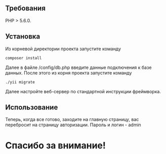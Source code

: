 ## Требования

PHP > 5.6.0.


## Установка

Из корневой директории проекта запустите команду

~~~
composer install
~~~

Далее в файле /config/db.php введите данные подключения к базе данных. После этого из корня проекта запустите команду

~~~
./yii migrate
~~~

Далее настройте веб-сервер по стандартной инструкции фреймворка.

## Использование
Теперь, когда все готово, заходите на главную страницу, вас перебросит на страницу авторизации. Пароль и логин - admin

# Спасибо за внимание!

